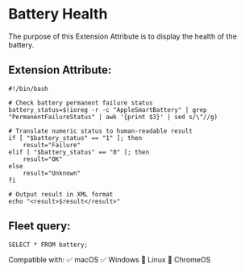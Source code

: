 # Battery Health

The purpose of this Extension Attribute is to display the health of the battery.
 
## Extension Attribute:
```
#!/bin/bash

# Check battery permanent failure status
battery_status=$(ioreg -r -c "AppleSmartBattery" | grep "PermanentFailureStatus" | awk '{print $3}' | sed s/\"//g)

# Translate numeric status to human-readable result
if [ "$battery_status" == "1" ]; then
    result="Failure"
elif [ "$battery_status" == "0" ]; then
    result="OK"
else
    result="Unknown"
fi

# Output result in XML format
echo "<result>$result</result>"
```
## Fleet query:
```SELECT * FROM battery;```

Compatible with: ✅ macOS ✅ Windows 🚫 Linux 🚫 ChromeOS